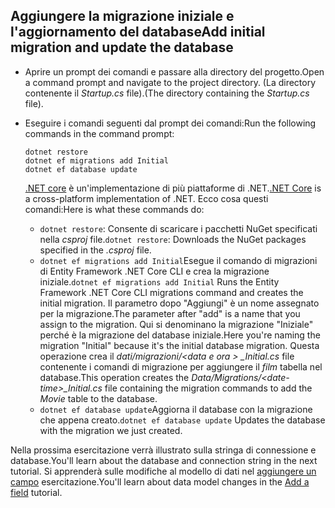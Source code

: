 ## <a name="add-initial-migration-and-update-the-database"></a><span data-ttu-id="bc24e-101">Aggiungere la migrazione iniziale e l'aggiornamento del database</span><span class="sxs-lookup"><span data-stu-id="bc24e-101">Add initial migration and update the database</span></span>

* <span data-ttu-id="bc24e-102">Aprire un prompt dei comandi e passare alla directory del progetto.</span><span class="sxs-lookup"><span data-stu-id="bc24e-102">Open a command prompt and navigate to the project directory.</span></span> <span data-ttu-id="bc24e-103">(La directory contenente il *Startup.cs* file).</span><span class="sxs-lookup"><span data-stu-id="bc24e-103">(The directory containing the *Startup.cs* file).</span></span>

* <span data-ttu-id="bc24e-104">Eseguire i comandi seguenti dal prompt dei comandi:</span><span class="sxs-lookup"><span data-stu-id="bc24e-104">Run the following commands in the command prompt:</span></span>

  ```console
  dotnet restore
  dotnet ef migrations add Initial
  dotnet ef database update
  ```
  
  <span data-ttu-id="bc24e-105">[.NET core](http://go.microsoft.com/fwlink/?LinkID=517853) è un'implementazione di più piattaforme di .NET.</span><span class="sxs-lookup"><span data-stu-id="bc24e-105">[.NET Core](http://go.microsoft.com/fwlink/?LinkID=517853) is a cross-platform implementation of .NET.</span></span> <span data-ttu-id="bc24e-106">Ecco cosa questi comandi:</span><span class="sxs-lookup"><span data-stu-id="bc24e-106">Here is what these commands do:</span></span>

  * <span data-ttu-id="bc24e-107">`dotnet restore`: Consente di scaricare i pacchetti NuGet specificati nella *csproj* file.</span><span class="sxs-lookup"><span data-stu-id="bc24e-107">`dotnet restore`: Downloads the NuGet packages specified in the *.csproj* file.</span></span>
  * <span data-ttu-id="bc24e-108">`dotnet ef migrations add Initial`Esegue il comando di migrazioni di Entity Framework .NET Core CLI e crea la migrazione iniziale.</span><span class="sxs-lookup"><span data-stu-id="bc24e-108">`dotnet ef migrations add Initial` Runs the Entity Framework .NET Core CLI migrations command and creates the initial migration.</span></span> <span data-ttu-id="bc24e-109">Il parametro dopo "Aggiungi" è un nome assegnato per la migrazione.</span><span class="sxs-lookup"><span data-stu-id="bc24e-109">The parameter after "add" is a name that you assign to the migration.</span></span> <span data-ttu-id="bc24e-110">Qui si denominano la migrazione "Iniziale" perché è la migrazione del database iniziale.</span><span class="sxs-lookup"><span data-stu-id="bc24e-110">Here you're naming the migration "Initial" because it's the initial database migration.</span></span> <span data-ttu-id="bc24e-111">Questa operazione crea il *dati/migrazioni/\<data e ora > _Initial.cs* file contenente i comandi di migrazione per aggiungere il *film* tabella nel database.</span><span class="sxs-lookup"><span data-stu-id="bc24e-111">This operation creates the *Data/Migrations/\<date-time>_Initial.cs* file containing the migration commands to add the *Movie* table to the database.</span></span>
  * <span data-ttu-id="bc24e-112">`dotnet ef database update`Aggiorna il database con la migrazione che appena creato.</span><span class="sxs-lookup"><span data-stu-id="bc24e-112">`dotnet ef database update`  Updates the database with the migration we just created.</span></span>

<span data-ttu-id="bc24e-113">Nella prossima esercitazione verrà illustrato sulla stringa di connessione e database.</span><span class="sxs-lookup"><span data-stu-id="bc24e-113">You'll learn about the database and connection string in the next tutorial.</span></span> <span data-ttu-id="bc24e-114">Si apprenderà sulle modifiche al modello di dati nel [aggiungere un campo](xref:tutorials/first-mvc-app/new-field) esercitazione.</span><span class="sxs-lookup"><span data-stu-id="bc24e-114">You'll learn about data model changes in the [Add a field](xref:tutorials/first-mvc-app/new-field) tutorial.</span></span>
